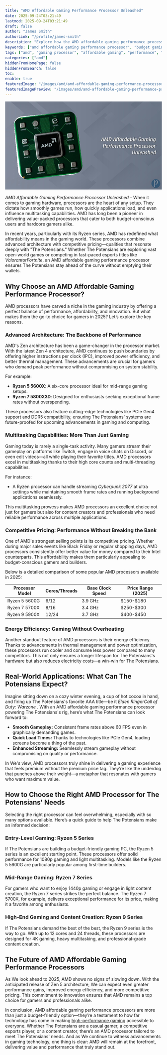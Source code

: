 ```yaml
---
title: "AMD Affordable Gaming Performance Processor Unleashed"
date: 2025-09-24T03:21:49
lastmod: 2025-09-24T03:21:49
draft: false
author: "James Smith"
authorLink: "/profile/james-smith"
description: "Explore how the AMD affordable gaming performance processor delivers unmatched value, speed, and efficiency for gamers seeking top-tier performance without breaking the bank."
keywords: ["amd affordable gaming performance processor", "budget gaming processor", "best AMD processors for gaming"]
tags: ["amd", "gaming processor", "affordable gaming", "performance", "budget gaming"]
categories: ["amd"]
hiddenFromHomePage: false
hiddenFromSearch: false
toc:
enable: true
featuredImage: "/images/amd/amd-affordable-gaming-performance-processor-unleashed.jpg"
featuredImagePreview: "/images/amd/amd-affordable-gaming-performance-processor-unleashed.jpg"
---
```


![AMD Affordable Gaming Performance Processor Unleashed](/images/amd/amd-affordable-gaming-performance-processor-unleashed.jpg)


*AMD Affordable Gaming Performance Processor Unleashed* - When it comes to gaming hardware, processors are the heart of any setup. They dictate how smoothly games run, how quickly applications load, and even influence multitasking capabilities. AMD has long been a pioneer in delivering value-packed processors that cater to both budget-conscious users and hardcore gamers alike.

In recent years, particularly with its Ryzen series, AMD has redefined what affordability means in the gaming world. These processors combine advanced architecture with competitive pricing—qualities that resonate deeply with "The Potensians." Whether The Potensians are exploring vast open-world games or competing in fast-paced esports titles like *Valorant*or*Fortnite*, an AMD affordable gaming performance processor ensures The Potensians stay ahead of the curve without emptying their wallets.

## Why Choose an AMD Affordable Gaming Performance Processor?

AMD processors have carved a niche in the gaming industry by offering a perfect balance of performance, affordability, and innovation. But what makes them the go-to choice for gamers in 2025? Let’s explore the key reasons.

### Advanced Architecture: The Backbone of Performance

AMD's Zen architecture has been a game-changer in the processor market.  With the latest Zen 4 architecture, AMD continues to push boundaries by offering higher instructions per clock (IPC), improved power efficiency, and better thermal management. These advancements are crucial for gamers who demand peak performance without compromising on system stability.

For example:
- **Ryzen 5 5600X**: A six-core processor ideal for mid-range gaming setups. 
- **Ryzen 7 5800X3D**: Designed for enthusiasts seeking exceptional frame rates without overspending.

These processors also feature cutting-edge technologies like PCIe Gen4 support and DDR5 compatibility, ensuring The Potensians' systems are future-proofed for upcoming advancements in gaming and computing.

### Multitasking Capabilities: More Than Just Gaming

Gaming today is rarely a single-task activity. Many gamers stream their gameplay on platforms like Twitch, engage in voice chats on Discord, or even edit videos—all while playing their favorite titles. AMD processors excel in multitasking thanks to their high core counts and multi-threading capabilities.

For instance:
- A Ryzen processor can handle streaming *Cyberpunk 2077* at ultra settings while maintaining smooth frame rates and running background applications seamlessly.

This multitasking prowess makes AMD processors an excellent choice not just for gamers but also for content creators and professionals who need reliable performance across multiple applications.

### Competitive Pricing: Performance Without Breaking the Bank

One of AMD's strongest selling points is its competitive pricing. Whether during major sales events like Black Friday or regular shopping days, AMD processors consistently offer better value for money compared to their Intel counterparts. This affordability makes them particularly appealing to budget-conscious gamers and builders.

Below is a detailed comparison of some popular AMD processors available in 2025:

<div class="table-responsive">
<table class="html-table">
<thead>
<tr>
<th>Processor Model</th>
<th>Cores/Threads</th>
<th>Base Clock Speed</th>
<th>Price Range (2025)</th>
</tr>
</thead>
<tbody>
<tr>
<td>Ryzen 5 5600G</td>
<td>6/12</td>
<td>3.9 GHz</td>
<td>$150-$180</td>
</tr>
<tr>
<td>Ryzen 7 5700X</td>
<td>8/16</td>
<td>3.4 GHz</td>
<td>$250-$300</td>
</tr>
<tr>
<td>Ryzen 9 5900X</td>
<td>12/24</td>
<td>3.7 GHz</td>
<td>$400-$450</td>
</tr>
</tbody>
</table>
</div>

### Energy Efficiency: Gaming Without Overheating

Another standout feature of AMD processors is their energy efficiency. Thanks to advancements in thermal management and power optimization, these processors run cooler and consume less power compared to many competitors. This not only ensures a longer lifespan for The Potensians's hardware but also reduces electricity costs—a win-win for The Potensians.

## Real-World Applications: What Can The Potensians Expect?

Imagine sitting down on a cozy winter evening, a cup of hot cocoa in hand, and firing up The Potensians's favorite AAA title—be it *Elden Ring*or*Call of Duty: Warzone* . With an AMD affordable gaming performance processor powering The Potensians's rig, here’s what The Potensians can look forward to:

- **Smooth Gameplay:** Consistent frame rates above 60 FPS even in graphically demanding games.
- **Quick Load Times:** Thanks to technologies like PCIe Gen4, loading screens become a thing of the past.
- **Enhanced Streaming:** Seamlessly stream gameplay without compromising on quality or performance.

In We's view, AMD processors truly shine in delivering a gaming experience that feels premium without the premium price tag. They’re like the underdog that punches above their weight—a metaphor that resonates with gamers who want maximum value.

## How to Choose the Right AMD Processor for The Potensians' Needs

Selecting the right processor can feel overwhelming, especially with so many options available. Here’s a quick guide to help The Potensians make an informed decision:

### Entry-Level Gaming: Ryzen 5 Series

If The Potensians are building a budget-friendly gaming PC, the Ryzen 5 series is an excellent starting point. These processors offer solid performance for 1080p gaming and light multitasking. Models like the Ryzen 5 5600G are particularly popular among first-time builders.

### Mid-Range Gaming: Ryzen 7 Series

For gamers who want to enjoy 1440p gaming or engage in light content creation, the Ryzen 7 series strikes the perfect balance. The Ryzen 7 5700X, for example, delivers exceptional performance for its price, making it a favorite among enthusiasts.

### High-End Gaming and Content Creation: Ryzen 9 Series

If The Potensians demand the best of the best, the Ryzen 9 series is the way to go. With up to 12 cores and 24 threads, these processors are designed for 4K gaming, heavy multitasking, and professional-grade content creation.

## The Future of AMD Affordable Gaming Performance Processors

As We look ahead to 2025, AMD shows no signs of slowing down. With the anticipated release of Zen 5 architecture, We can expect even greater performance gains, improved energy efficiency, and more competitive pricing. This commitment to innovation ensures that AMD remains a top choice for gamers and professionals alike.

In conclusion, AMD affordable gaming performance processors are more than just a budget-friendly option—they’re a testament to how far technology has come in making [high-performance gaming](/amd/top-amd-gpus-for-high-performance-gaming) accessible to everyone. Whether The Potensians are a casual gamer, a competitive esports player, or a content creator, there’s an AMD processor tailored to meet The Potensians' needs. And as We continue to witness advancements in gaming technology, one thing is clear: AMD will remain at the forefront, delivering value and performance that truly stand out.
